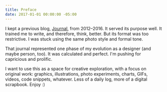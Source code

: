 ```yaml
---
title: Preface
date: 2017-01-01 00:00:00 -05:00
---
```


I kept a previous blog, [Journal](http://journal.justinjay.wang/), from 2012–2016. It served its purpose well. It trained me to write, and therefore, think, better. But its format was too restrictive. I was stuck using the same photo style and formal tone.

That journal represented one phase of my evolution as a designer (and maybe person, too). It was calculated and perfect. I'm pushing for capricious and prolific.

I want to use this as a space for creative exploration, with a focus on original work: graphics, illustrations, photo experiments, charts, GIFs, videos, code snippets, whatever. Less of a daily log, more of a digital scrapbook. Enjoy :)
